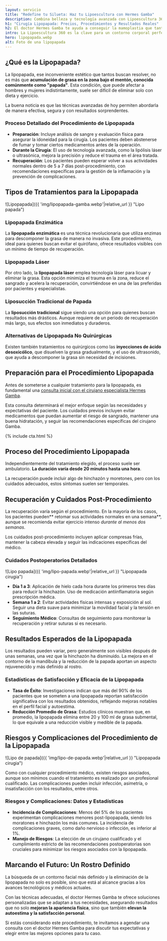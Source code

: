 ```yaml
---
layout: servicio
title: "Redefine tu Silueta: Haz tu Lipoescultura con Hermes Gamba"
description: Combina belleza y tecnología avanzada con Lipoescultura 360. ¡Descubre cómo puede mejorar tu apariencia ahora! Haz la tuya tranquila con el cirujano HERMES GAMBA
h1: "Cirugía Lipopapada: Precios, Procedimientos y Resultados Reales"
h2: El doctor Hermes Gamba te ayuda a conseguir la mamoplastia que tanto deseas
intro: La Lipoescultura 360 es la clave para un contorno corporal perfecto. ¡Descubre cómo puede beneficiarte hoy!
hero: lipopapada.webp
alt: Foto de una lipopapada
---
```

## ¿Qué es la Lipopapada?

La lipopapada, ese inconveniente estético que tantos buscan resolver, no es más que **acumulación de grasa en la zona bajo el mentón, conocida comúnmente como "papada"**. Esta condición, que puede afectar a hombres y mujeres indistintamente, suele ser difícil de eliminar solo con dieta y ejercicio.

La buena noticia es que las técnicas avanzadas de hoy permiten abordarla de manera efectiva, segura y con resultados sorprendentes.

### Proceso Detallado del Procedimiento de Lipopapada

- **Preparación**: Incluye análisis de sangre y evaluación física para asegurar la idoneidad para la cirugía. Los pacientes deben abstenerse de fumar y tomar ciertos medicamentos antes de la operación.
- **Durante la Cirugía**: El uso de tecnología avanzada, como la lipólisis láser o ultrasónica, mejora la precisión y reduce el trauma en el área tratada.
- **Recuperación**: Los pacientes pueden esperar volver a sus actividades normales dentro de 5 a 7 días post-procedimiento, con recomendaciones específicas para la gestión de la inflamación y la prevención de complicaciones.

## Tipos de Tratamientos para la Lipopapada

![Lipopapada]({{ 'img/lipopapada-gamba.webp'|relative_url }} "Lipo papada")

### Lipopapada Enzimática

La **lipopapada enzimática** es una técnica revolucionaria que utiliza enzimas para descomponer la grasa de manera no invasiva. Este procedimiento, ideal para quienes buscan evitar el quirófano, ofrece resultados visibles con un mínimo de tiempo de recuperación.

### Lipopapada Láser

Por otro lado, la **lipopapada láser** emplea tecnología láser para licuar y eliminar la grasa. Esta opción minimiza el trauma en la zona, reduce el sangrado y acelera la recuperación, convirtiéndose en una de las preferidas por pacientes y especialistas.

### Liposucción Tradicional de Papada

La **liposucción tradicional** sigue siendo una opción para quienes buscan resultados más drásticos. Aunque requiere de un periodo de recuperación más largo, sus efectos son inmediatos y duraderos.

### Alternativas de Lipopapada No Quirúrgicas

Existen también tratamientos no quirúrgicos como las **inyecciones de ácido desoxicólico**, que disuelven la grasa gradualmente, y el uso de ultrasonido, que ayuda a descomponer la grasa sin necesidad de incisiones.

## Preparación para el Procedimiento Lipopapada

Antes de someterse a cualquier tratamiento para la lipopapada, es fundamental una [consulta inicial con el cirujano especialista Hermes Gamba]({{'contacto'|relative_url}}).

Esta consulta determinará el mejor enfoque según las necesidades y expectativas del paciente. Los cuidados previos incluyen evitar medicamentos que puedan aumentar el riesgo de sangrado, mantener una buena hidratación, y seguir las recomendaciones específicas del cirujano Gamba.

{% include cta.html %}

## Proceso del Procedimiento Lipopapada

Independientemente del tratamiento elegido, el proceso suele ser ambulatorio. **La duración varía desde 20 minutos hasta una hora**.

La recuperación puede incluir algo de hinchazón y moretones, pero con los cuidados adecuados, estos síntomas suelen ser temporales.

## Recuperación y Cuidados Post-Procedimiento

La recuperación varía según el procedimiento. En la mayoría de los casos, los pacientes pueden** retomar sus actividades normales en una semana**, aunque se recomienda evitar ejercicio intenso *durante al menos dos semanas*.

Los cuidados post-procedimiento incluyen aplicar compresas frías, mantener la cabeza elevada y seguir las indicaciones específicas del médico.

### Cuidados Postoperatorios Detallados

![Lipo papada]({{ 'img/lipo-papada.webp'|relative_url }} "Lipopapada cirugia")

- **Día 1 a 3**: Aplicación de hielo cada hora durante los primeros tres días para reducir la hinchazón. Uso de medicación antiinflamatoria según prescripción médica.
- **Semana 1 a 2**: Evitar actividades físicas intensas y exposición al sol. Seguir una dieta suave para minimizar la movilidad facial y la tensión en las suturas.
- **Seguimiento Médico**: Consultas de seguimiento para monitorear la recuperación y retirar suturas si es necesario.

## Resultados Esperados de la Lipopapada

Los resultados pueden variar, pero generalmente son visibles después de unas semanas, una vez que la hinchazón ha disminuido. La mejora en el contorno de la mandíbula y la reducción de la papada aportan un aspecto rejuvenecido y más definido al rostro.

### Estadísticas de Satisfacción y Eficacia de la Lipopapada

- **Tasa de Éxito**: Investigaciones indican que más del 90% de los pacientes que se someten a una lipopapada reportan satisfacción significativa con los resultados obtenidos, reflejando mejoras notables en el perfil facial y autoestima.
- **Reducción Promedio de Grasa**: Estudios clínicos muestran que, en promedio, la lipopapada elimina entre 20 y 100 ml de grasa submental, lo que equivale a una reducción visible y medible de la papada.

## Riesgos y Complicaciones del Procedimiento de la Lipopapada

![Lipo de papada]({{ 'img/lipo-de-papada.webp'|relative_url }} "Lipopapada cirugia")

Como con cualquier procedimiento médico, existen riesgos asociados, aunque son mínimos cuando el tratamiento es realizado por un profesional cualificado. Las complicaciones pueden incluir infección, asimetría, o insatisfacción con los resultados, entre otros.

### Riesgos y Complicaciones: Datos y Estadísticas

- **Incidencia de Complicaciones**: Menos del 5% de los pacientes experimentan complicaciones menores post-lipopapada, siendo los moratones e hinchazón los más comunes. La incidencia de complicaciones graves, como daño nervioso o infección, es inferior al 1%.
- **Manejo de Riesgos**: La elección de un cirujano cualificado y el cumplimiento estricto de las recomendaciones postoperatorias son cruciales para minimizar los riesgos asociados con la lipopapada.

## Marcando el Futuro: Un Rostro Definido

La búsqueda de un contorno facial más definido y la eliminación de la lipopapada no solo es posible, sino que está al alcance gracias a los avances tecnológicos y médicos actuales.

Con las técnicas adecuadas, el doctor Hermes Gamba te ofrece soluciones personalizadas que se adaptan a tus necesidades, asegurando resultados que no solo **mejoran la apariencia física**, sino que también **elevan la autoestima y la satisfacción personal**.

Si estás considerando este procedimiento, te invitamos a agendar una consulta con el doctor Hermes Gamba para discutir tus expectativas y elegir entre las mejores opciones para tu caso.

